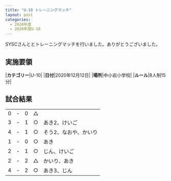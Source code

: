```yaml
---
title: "U-10 トレーニングマッチ"
layout: post
categories:
  - 2020年度
  - 2020年度U-10
---
```


SYSCさんととトレーニングマッチを行いました。ありがとうございました。
## 実施要領

|**カテゴリー**|U-10|
|**日付**|2020年12月12日|
|**場所**|中小岩小学校|
|**ルール**|8人制15分|

## 試合結果

|    |   |    |         |    |
|:--:|:-:|:--:|:--:|:--------|
|    0| - |   0|△||
|    3| - |   1|○|あき2、けいご|
|    4| - |   1|○|そう2、なおや、かいり|
|    1| - |   0|○|あき|
|    2| - |   1|○|じん、けいご|
|    2| - |   2|△|かいり、あき|
|    4| - |   2|○|あき3、じん|
